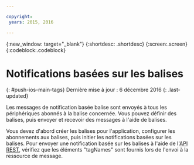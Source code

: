 ```yaml
---

copyright:
 years: 2015, 2016

---
```


{:new_window: target="_blank"}
{:shortdesc: .shortdesc}
{:screen:.screen}
{:codeblock:.codeblock}

# Notifications basées sur les balises 
{: #push-ios-main-tags}
Dernière mise à jour : 6 décembre 2016
{: .last-updated}

Les messages de notification basée balise sont envoyés à tous les périphériques abonnés à la balise concernée. Vous pouvez définir des balises, puis envoyer et recevoir des messages à l'aide de balises.  

Vous devez d'abord créer les balises pour l'application, configurer les abonnements aux balises, puis initier les notifications basées sur les balises. Pour envoyer une notification basée sur les balises à l'aide de l'[API REST](https://mobile.{DomainName}/imfpush/), vérifiez que les éléments "tagNames" sont fournis lors de l'envoi à la ressource de message. 
